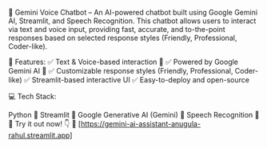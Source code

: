 🚀 Gemini Voice Chatbot – An AI-powered chatbot built using Google Gemini AI, Streamlit, and Speech Recognition. This chatbot allows users to interact via text and voice input, providing fast, accurate, and to-the-point responses based on selected response styles (Friendly, Professional, Coder-like).

🔹 Features:
✅ Text & Voice-based interaction 🎤
✅ Powered by Google Gemini AI 🤖
✅ Customizable response styles (Friendly, Professional, Coder-like)
✅ Streamlit-based interactive UI
✅ Easy-to-deploy and open-source

💻 Tech Stack:

Python 🐍
Streamlit 🎨
Google Generative AI (Gemini) 🤖
Speech Recognition 🎤
🎯 Try it out now! 👇
🔗 [https://gemini-ai-assistant-anugula-rahul.streamlit.app]
